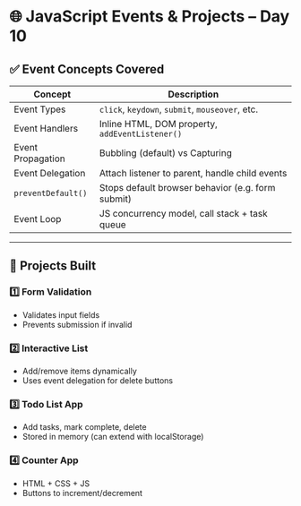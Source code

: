 # 🌐 JavaScript Events & Projects – Day 10

## ✅ Event Concepts Covered

| Concept              | Description |
|----------------------|-------------|
| Event Types          | `click`, `keydown`, `submit`, `mouseover`, etc. |
| Event Handlers       | Inline HTML, DOM property, `addEventListener()` |
| Event Propagation    | Bubbling (default) vs Capturing |
| Event Delegation     | Attach listener to parent, handle child events |
| `preventDefault()`   | Stops default browser behavior (e.g. form submit) |
| Event Loop           | JS concurrency model, call stack + task queue |

---

## 🧪 Projects Built

### 1️⃣ Form Validation
- Validates input fields
- Prevents submission if invalid

### 2️⃣ Interactive List
- Add/remove items dynamically
- Uses event delegation for delete buttons

### 3️⃣ Todo List App
- Add tasks, mark complete, delete
- Stored in memory (can extend with localStorage)

### 4️⃣ Counter App
- HTML + CSS + JS
- Buttons to increment/decrement
